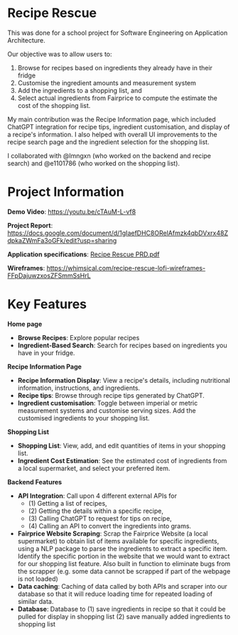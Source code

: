 # Recipe Rescue

This was done for a school project for Software Engineering on Application Architecture. 

Our objective was to allow users to:
1. Browse for recipes based on ingredients they already have in their fridge
2. Customise the ingredient amounts and measurement system
3. Add the ingredients to a shopping list, and
4. Select actual ingredients from Fairprice to compute the estimate the cost of the shopping list.

My main contribution was the Recipe Information page, which included ChatGPT integration for recipe tips, ingredient customisation, and display of a recipe's information. I also helped with overall UI improvements to the recipe search page and the ingredient selection for the shopping list.

I collaborated with @lmngxn (who worked on the backend and recipe search) and @e1101786 (who worked on the shopping list).

# Project Information

**Demo Video**: https://youtu.be/cTAuM-L-vf8

**Project Report**: https://docs.google.com/document/d/1gIaefDHC8ORelAfmzk4qbDVxrx48ZdpkaZWmFa3oGFk/edit?usp=sharing

**Application specifications**: [Recipe Rescue PRD.pdf](https://github.com/IT5007-2310/course-project-reciperescue/files/12909002/Recipe.Rescue.PRD.pdf)

**Wireframes**: https://whimsical.com/recipe-rescue-lofi-wireframes-FFpDajuwzxosZFSmmSsHrL

# Key Features

**Home page**
* **Browse Recipes**: Explore popular recipes
* **Ingredient-Based Search**: Search for recipes based on ingredients you have in your fridge.

**Recipe Information Page**
* **Recipe Information Display**: View a recipe's details, including nutritional information, instructions, and ingredients. 
* **Recipe tips**: Browse through recipe tips generated by ChatGPT.
* **Ingredient customisation**: Toggle between imperial or metric measurement systems and customise serving sizes. Add the customised ingredients to your shopping list.

**Shopping List**
* **Shopping List**: View, add, and edit quantities of items in your shopping list. 
* **Ingredient Cost Estimation**: See the estimated cost of ingredients from a local supermarket, and select your preferred item.

**Backend Features**
* **API Integration**: Call upon 4 different external APIs for
  * (1) Getting a list of recipes,
  * (2) Getting the details within a specific recipe,
  * (3) Calling ChatGPT to request for tips on recipe,
  * (4) Calling an API to convert the ingredients into grams.
* **Fairprice Website Scraping**: Scrap the Fairprice Website (a local supermarket) to obtain list of items available for specific ingredients, using a NLP package to parse the ingredients to extract a specific item. Identify the specific portion in the website that we would want to extract for our shopping list feature. Also built in function to eliminate bugs from the scrapper (e.g. some data cannot be scrapped if part of the webpage is not loaded)
* **Data caching**: Caching of data called by both APIs and scraper into our database so that it will reduce loading time for repeated loading of similar data.
* **Database**: Database to (1) save ingredients in recipe so that it could be pulled for display in shopping list (2) save manually added ingredients to shopping list
